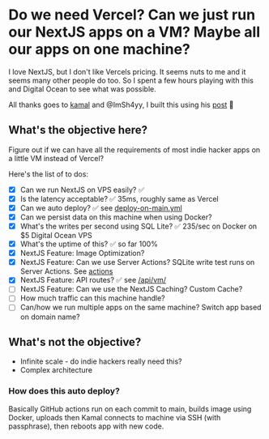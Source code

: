 # Do we need Vercel? Can we just run our NextJS apps on a VM? Maybe all our apps on one machine?

I love NextJS, but I don't like Vercels pricing. It seems nuts to me and it seems many other people do too. So I spent a few hours playing with this and Digital Ocean to see what was possible.

All thanks goes to [kamal](https://github.com/basecamp/kamal) and @ImSh4yy, I built this using his [post](https://logsnag.com/blog/self-host-nextjs-hetzner-kamal) 🙏

## What's the objective here?

Figure out if we can have all the requirements of most indie hacker apps on a little VM instead of Vercel?

Here's the list of to dos:

-   [x] Can we run NextJS on VPS easily? ✅
-   [x] Is the latency acceptable? ✅ 35ms, roughly same as Vercel
-   [x] Can we auto deploy? ✅ see [deploy-on-main.yml](.github/workflows/deploy-on-main.yml)
-   [x] Can we persist data on this machine when using Docker?
-   [x] What's the writes per second using SQL Lite? ✅ 235/sec on Docker on $5 Digital Ocean VPS
-   [x] What's the uptime of this? ✅ so far 100%
-   [x] NextJS Feature: Image Optimization?
-   [x] NextJS Feature: Can we use Server Actions? SQLite write test runs on Server Actions. See [actions](./src/app/actions/)
-   [x] NextJS Feature: API routes? ✅ see [/api/vm/](./src/app/api/vm/)
-   [ ] NextJS Feature: Can we use the NextJS Caching? Custom Cache?
-   [ ] How much traffic can this machine handle?
-   [ ] Can/how we run multiple apps on the same machine? Switch app based on domain name?

## What's not the objective?

-   Infinite scale - do indie hackers really need this?
-   Complex architecture

### How does this auto deploy?

Basically GitHub actions run on each commit to main, builds image using Docker, uploads then Kamal connects to machine via SSH (with passphrase), then reboots app with new code.
